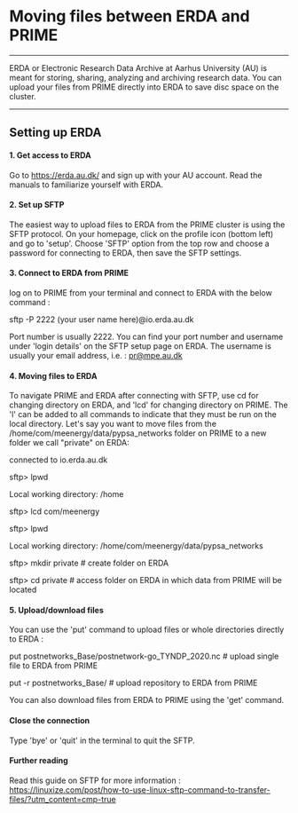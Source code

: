 # Moving files between ERDA and PRIME
-----------------

ERDA or Electronic Research Data Archive at Aarhus University (AU) is meant for storing, sharing, analyzing and archiving research data. You can upload your files from PRIME directly into ERDA to save disc space on the cluster. 

----------------

## Setting up ERDA


#### 1. Get access to ERDA
Go to https://erda.au.dk/ and sign up with your AU account. Read the manuals to familiarize yourself with ERDA.

#### 2. Set up SFTP
The easiest way to upload files to ERDA from the PRIME cluster is using the SFTP protocol. On your homepage, click on the profile icon (bottom left) and go to 'setup'. Choose 'SFTP' option from the top row and choose a password for connecting to ERDA, then save the SFTP settings.


#### 3. Connect to ERDA from PRIME
log on to PRIME from your terminal and connect to ERDA with the below command :

  sftp -P 2222 (your user name here)@io.erda.au.dk
  
Port number is usually 2222. You can find your port number and username under 'login details' on the SFTP setup page on ERDA. The username is usually your email address, i.e. : pr@mpe.au.dk  
  
#### 4. Moving files to ERDA
To navigate PRIME and ERDA after connecting with SFTP, use cd for changing directory on ERDA, and 'lcd' for changing directory on PRIME. The 'l' can be added to all commands to indicate that they must be run on the local directory.
Let's say you want to move files from the /home/com/meenergy/data/pypsa_networks folder on PRIME to a new folder we call "private" on ERDA:

  connected to io.erda.au.dk
  
  sftp> lpwd
  
  Local working directory: /home 
  
  sftp> lcd com/meenergy
  
  sftp> lpwd
  
  Local working directory: /home/com/meenergy/data/pypsa_networks
  
  sftp> mkdir private # create folder on ERDA
  
  sftp> cd private # access folder on ERDA in which data from PRIME will be located
  

#### 5. Upload/download files
You can use the 'put' command to upload files or whole directories directly to ERDA :

   put postnetworks_Base/postnetwork-go_TYNDP_2020.nc # upload single file to ERDA from PRIME
   
   put -r postnetworks_Base/ # upload repository to ERDA from PRIME
   
You can also download files from ERDA to PRIME using the 'get' command.
#### Close the connection
Type 'bye' or 'quit' in the terminal to quit the SFTP.
#### Further reading
Read this guide on SFTP for more information : https://linuxize.com/post/how-to-use-linux-sftp-command-to-transfer-files/?utm_content=cmp-true
